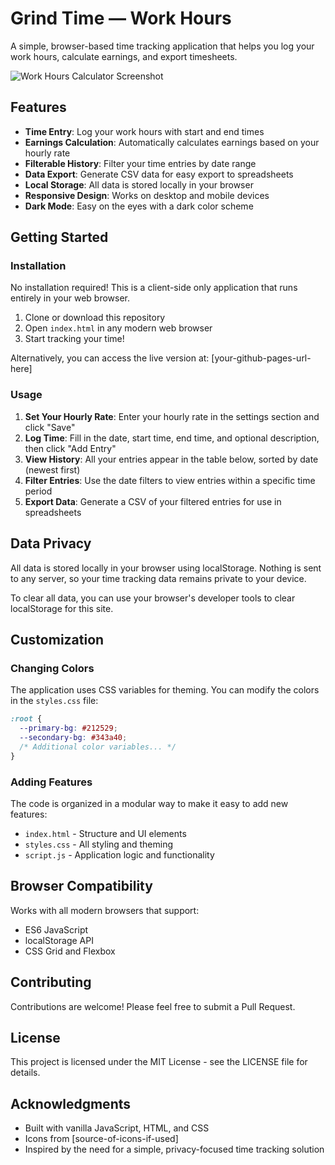 # Grind Time — Work Hours

A simple, browser-based time tracking application that helps you log your work hours, calculate earnings, and export timesheets.

![Work Hours Calculator Screenshot](assets/screenshots/screenshot.png)

## Features

- **Time Entry**: Log your work hours with start and end times
- **Earnings Calculation**: Automatically calculates earnings based on your hourly rate
- **Filterable History**: Filter your time entries by date range
- **Data Export**: Generate CSV data for easy export to spreadsheets
- **Local Storage**: All data is stored locally in your browser
- **Responsive Design**: Works on desktop and mobile devices
- **Dark Mode**: Easy on the eyes with a dark color scheme

## Getting Started

### Installation

No installation required! This is a client-side only application that runs entirely in your web browser.

1. Clone or download this repository
2. Open `index.html` in any modern web browser
3. Start tracking your time!

Alternatively, you can access the live version at: [your-github-pages-url-here]

### Usage

1. **Set Your Hourly Rate**: Enter your hourly rate in the settings section and click "Save"
2. **Log Time**: Fill in the date, start time, end time, and optional description, then click "Add Entry"
3. **View History**: All your entries appear in the table below, sorted by date (newest first)
4. **Filter Entries**: Use the date filters to view entries within a specific time period
5. **Export Data**: Generate a CSV of your filtered entries for use in spreadsheets

## Data Privacy

All data is stored locally in your browser using localStorage. Nothing is sent to any server, so your time tracking data remains private to your device.

To clear all data, you can use your browser's developer tools to clear localStorage for this site.

## Customization

### Changing Colors

The application uses CSS variables for theming. You can modify the colors in the `styles.css` file:

```css
:root {
  --primary-bg: #212529;
  --secondary-bg: #343a40;
  /* Additional color variables... */
}
```

### Adding Features

The code is organized in a modular way to make it easy to add new features:

- `index.html` - Structure and UI elements
- `styles.css` - All styling and theming
- `script.js` - Application logic and functionality

## Browser Compatibility

Works with all modern browsers that support:
- ES6 JavaScript
- localStorage API
- CSS Grid and Flexbox

## Contributing

Contributions are welcome! Please feel free to submit a Pull Request.

## License

This project is licensed under the MIT License - see the LICENSE file for details.

## Acknowledgments

- Built with vanilla JavaScript, HTML, and CSS
- Icons from [source-of-icons-if-used]
- Inspired by the need for a simple, privacy-focused time tracking solution
